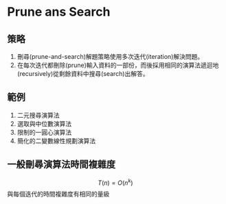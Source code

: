 # Prune ans Search

## 策略
1. 刪尋(prune-and-search)解題策略使用多次迭代(iteration)解決問題。
2. 在每次迭代都刪除(prune)輸入資料的一部份，而後採用相同的演算法遞迴地(recursively)從剩餘資料中搜尋(search)出解答。

## 範例
1. 二元搜尋演算法
2. 選取與中位數演算法
3. 限制的一圓心演算法
4. 簡化的二變數線性規劃演算法

## 一般刪尋演算法時間複雜度
$$T(n)=O(n^k)$$
與每個迭代的時間複雜度有相同的量級
